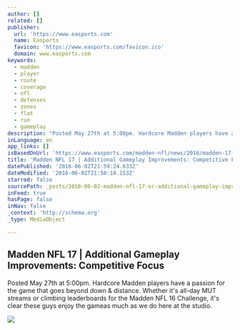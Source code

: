 ```yaml
---
author: []
related: []
publisher:
  url: 'https://www.easports.com'
  name: Easports
  favicon: 'https://www.easports.com/favicon.ico'
  domain: www.easports.com
keywords:
  - madden
  - player
  - route
  - coverage
  - nfl
  - defenses
  - zones
  - flat
  - run
  - gameplay
description: "Posted May 27th at 5:00pm. Hardcore Madden players have a passion for the game that goes beyond down & distance. Whether it's all-day MUT streams or climbing leaderboards for the Madden NFL 16 Challenge, it's clear these guys enjoy the gameas much as we do here at the studio."
inLanguage: en
app_links: []
isBasedOnUrl: 'https://www.easports.com/madden-nfl/news/2016/madden-17-gameplay-improvements-competitive-focus'
title: 'Madden NFL 17 | Additional Gameplay Improvements: Competitive Focus'
datePublished: '2016-06-02T21:59:24.633Z'
dateModified: '2016-06-02T21:58:10.153Z'
starred: false
sourcePath: _posts/2016-06-02-madden-nfl-17-or-additional-gameplay-improvements-competitiv.md
inFeed: true
hasPage: false
inNav: false
_context: 'http://schema.org'
_type: MediaObject

---
```

<article style=""><h1>Madden NFL 17 | Additional Gameplay Improvements: Competitive Focus</h1><p>Posted May 27th at 5:00pm. Hardcore Madden players have a passion for the game that goes beyond down &amp; distance. Whether it's all-day MUT streams or climbing leaderboards for the Madden NFL 16 Challenge, it's clear these guys enjoy the gameas much as we do here at the studio.</p><img src="https://media.easports.com/content/www-easports/en_US/madden-nfl/news/2016/madden-17-gameplay-improvements-competitive-focus/_jcr_content/headerImages/image.img.jpg" /></article>